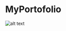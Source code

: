 # MyPortofolio 
![alt text](https://theconversation.com/blockchain-is-a-key-technology-a-computer-scientist-explains-why-the-post-crypto-crash-future-is-bright-196455?raw=true)
